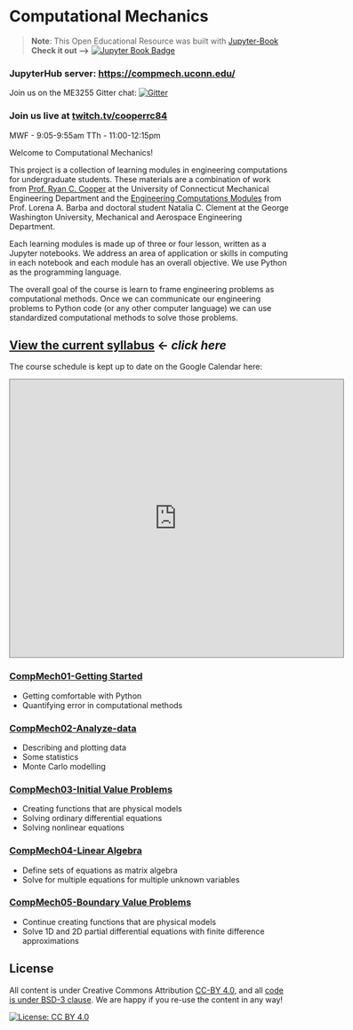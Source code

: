 # Computational Mechanics
> __Note__: This Open Educational Resource was built with
[Jupyter-Book](https://jupyterbook.org) __Check it out -->__ [![Jupyter Book
Badge](images/badge.svg)](https://cooperrc.github.io/computational-mechanics/README.html)

### JupyterHub server: <https://compmech.uconn.edu/>

Join us on the ME3255 Gitter chat:
[![Gitter](https://badges.gitter.im/ME3255/logistics.svg)](https://gitter.im/ME3255/logistics?utm_source=badge&utm_medium=badge&utm_campaign=pr-badge)

### Join us live at [twitch.tv/cooperrc84](https://twitch.tv/cooperrc84)
MWF - 9:05-9:55am
TTh - 11:00-12:15pm

Welcome to Computational Mechanics! 

This project is a collection of learning modules in engineering computations for
undergraduate students. These materials are a combination of work from [Prof.
Ryan C. Cooper](https://ryan-c-cooper.uconn.edu) at the University of
Connecticut Mechanical Engineering Department and the [Engineering Computations
Modules](https://github.com/engineersCode/EngComp) from Prof. Lorena A. Barba
and doctoral student Natalia C. Clement at the George Washington University,
Mechanical and Aerospace Engineering Department. 

Each learning modules is made up of three or four lesson, written as a Jupyter
notebooks. We address an area of application or skills in computing in each
notebook and each module has an overall objective. We use Python as the
programming language.

The overall goal of the course is learn to frame engineering problems as
computational methods. Once we can communicate our engineering problems to
Python code (or any other computer language) we can use standardized
computational methods to solve those problems. 

## [View the current syllabus](./syllabus) $\leftarrow$ _click here_

The course schedule is kept up to date on the Google Calendar here:
<iframe
src="https://calendar.google.com/calendar/embed?height=500&wkst=1&bgcolor=%23ffffff&ctz=America%2FNew_York&src=Y19mZXA5MzV0NmUzZWVsdGN2c2NicGRkMWU3a0Bncm91cC5jYWxlbmRhci5nb29nbGUuY29t&color=%234285F4&mode=AGENDA"
style="border:solid 1px #777" width="600" height="500" frameborder="0"
scrolling="no"></iframe>


### [CompMech01-Getting Started](module_01/README)

- Getting comfortable with Python
- Quantifying error in computational methods

### [CompMech02-Analyze-data](module_02/README)

- Describing and plotting data
- Some statistics
- Monte Carlo modelling

### [CompMech03-Initial Value Problems](module_03/README)

- Creating functions that are physical models
- Solving ordinary differential equations
- Solving nonlinear equations

### [CompMech04-Linear Algebra](module_04/README)

- Define sets of equations as matrix algebra
- Solve for multiple equations for multiple unknown variables

### [CompMech05-Boundary Value Problems](module_05/README)

- Continue creating functions that are physical models
- Solve 1D and 2D partial differential equations with finite difference
  approximations


## License

All content is under Creative Commons Attribution [CC-BY
4.0](https://creativecommons.org/licenses/by/4.0/legalcode.txt), and all [code
is under BSD-3
clause](https://github.uconn.edu/rcc02007/Computational_Mechanics/LICENSE). We are
happy if you re-use the content in any way!

[![License: CC BY
4.0](https://img.shields.io/badge/License-CC%20BY%204.0-lightgrey.svg)](https://creativecommons.org/licenses/by/4.0/)

```python

```
